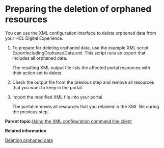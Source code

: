 # Preparing the deletion of orphaned resources

You can use the XML configuration interface to delete orphaned data from your HCL Digital Experience.

1.  To prepare for deleting orphaned data, use the example XML script ExportIncludingOrphanedData.xml. This script runs an export that includes all orphaned data.

    The resulting XML output file lists the affected portal resources with their action set to delete.

2.  Check the output file from the previous step and remove all resources that you want to keep in the portal.

3.  Import the modified XML file into your portal.

    The portal removes all resources that you retained in the XML file during the previous step.


**Parent topic:**[Using the XML configuration command line client](../admin-system/adxmltsk_cmdln.md)

**Related information**  


[Deleting orphaned data ](../admin-system/adelorph.md)

